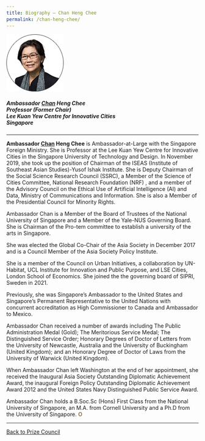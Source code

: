 ```yaml
---
title: Biography — Chan Heng Chee
permalink: /chan-heng-chee/
---
```


<div style="width:150px"><img src="/images/jury/chan-heng-chee.png" alt="Chan Heng Chee" /></div>

##### **Ambassador <u>Chan</u> Heng Chee** <br> Professor (Former Chair) <br> Lee Kuan Yew Centre for Innovative Cities <br> Singapore

---

**Ambassador <u>Chan</u> Heng Chee** is Ambassador-at-Large with the Singapore Foreign Ministry. She is Professor at the Lee Kuan Yew Centre for Innovative Cities in the Singapore University of Technology and Design. In November 2019, she took up the position of Chairman of the ISEAS (Institute of Southeast Asian Studies)-Yusof Ishak Institute. She is Deputy Chairman of the Social Science Research Council (SSRC), a Member of the Science of Cities Committee, National Research Foundation (NRF) , and a member of the Advisory Council on the Ethical Use of Artificial Intelligence (AI) and Data, Ministry of Communications and Information. She is also a Member of the Presidential Council for Minority Rights. 

Ambassador Chan is a Member of the Board of Trustees of the National University of Singapore and a Member of the Yale-NUS Governing Board. She is Chairman of the Pro-tem committee to establish a university of the arts in Singapore. 

She was elected the Global Co-Chair of the Asia Society in December 2017 and is a Council Member of the Asia Society Policy Institute. 

She is a member of the Council on Urban Initiatives, a collaboration by UN-Habitat, UCL Institute for Innovation and Public Purpose, and LSE Cities, London School of Economics. She joined the the governing board of SIPRI, Sweden in 2021. 

Previously, she was Singapore’s Ambassador to the United States and Singapore’s Permanent Representative to the United Nations with concurrent accreditation as High Commissioner to Canada and Ambassador to Mexico. 

Ambassador Chan received a number of awards including The Public Administration Medal (Gold); The Meritorious Service Medal; The Distinguished Service Order; Honorary Degrees of Doctor of Letters from the University of Newcastle, Australia and the University of Buckingham (United Kingdom); and an Honorary Degree of Doctor of Laws from the University of Warwick (United Kingdom). 

When Ambassador Chan left Washington at the end of her appointment, she received the Inaugural Asia Society Outstanding Diplomatic Achievement Award, the inaugural Foreign Policy Outstanding Diplomatic Achievement Award 2012 and the United States Navy Distinguished Public Service Award. 

Ambassador Chan holds a B.Soc.Sc (Hons) First Class from the National University of Singapore, an M.A. from Cornell University and a Ph.D from the University of Singapore. **<font color="#967942">O</font>**

---

[Back to Prize Council](/prize-council/)
